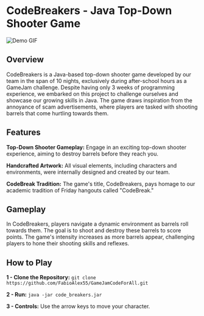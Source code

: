 # CodeBreakers - Java Top-Down Shooter Game

![Demo GIF](https://github.com/catarinayum/GameJamCodeForAll/blob/main/codebreakers_gif.gif)

## Overview
CodeBreakers is a Java-based top-down shooter game developed by our team in the span of 10 nights, exclusively during after-school hours as a GameJam challenge. Despite having only 3 weeks of programming experience, we embarked on this project to challenge ourselves and showcase our growing skills in Java. The game draws inspiration from the annoyance of scam advertisements, where players are tasked with shooting barrels that come hurtling towards them.


## Features

**Top-Down Shooter Gameplay:** Engage in an exciting top-down shooter experience, aiming to destroy barrels before they reach you.

**Handcrafted Artwork:** All visual elements, including characters and environments, were internally designed and created by our team.

**CodeBreak Tradition:** The game's title, CodeBreakers, pays homage to our academic tradition of Friday hangouts called "CodeBreak."


## Gameplay
In CodeBreakers, players navigate a dynamic environment as barrels roll towards them. The goal is to shoot and destroy these barrels to score points. The game's intensity increases as more barrels appear, challenging players to hone their shooting skills and reflexes.


## How to Play
**1 - Clone the Repository:** ```git clone https://github.com/FabioAlex55/GameJamCodeForAll.git```

**2 - Run:** ```java -jar code_breakers.jar``` 

**3 - Controls:** Use the arrow keys to move your character.
